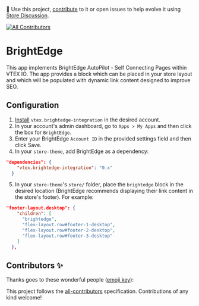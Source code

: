 📢 Use this project, [contribute](https://github.com/vtex-apps/brightedge-integration) to it or open issues to help evolve it using [Store Discussion](https://github.com/vtex-apps/store-discussion).

<!-- ALL-CONTRIBUTORS-BADGE:START - Do not remove or modify this section -->

[![All Contributors](https://img.shields.io/badge/all_contributors-0-orange.svg?style=flat-square)](#contributors-)

<!-- ALL-CONTRIBUTORS-BADGE:END -->

# BrightEdge

This app implements BrightEdge AutoPilot - Self Connecting Pages within VTEX IO. The app provides a block which can be placed in your store layout and which will be populated with dynamic link content designed to improve SEO.

## Configuration

1. [Install](https://vtex.io/docs/recipes/store/installing-an-app) `vtex.brightedge-integration` in the desired account.
2. In your account's admin dashboard, go to `Apps > My Apps` and then click the box for `BrightEdge`.
3. Enter your BrightEdge `Account ID` in the provided settings field and then click Save.
4. In your `store-theme`, add BrightEdge as a dependency:

```json
"dependencies": {
    "vtex.brightedge-integration": "0.x"
  }
```

5. In your `store-theme`'s `store/` folder, place the `brightedge` block in the desired location (BrightEdge recommends displaying their link content in the store's footer). For example:

```json
"footer-layout.desktop": {
    "children": [
      "brightedge",
      "flex-layout.row#footer-1-desktop",
      "flex-layout.row#footer-2-desktop",
      "flex-layout.row#footer-3-desktop"
    ]
  },
```

## Contributors ✨

Thanks goes to these wonderful people ([emoji key](https://allcontributors.org/docs/en/emoji-key)):

<!-- ALL-CONTRIBUTORS-LIST:START - Do not remove or modify this section -->
<!-- prettier-ignore-start -->
<!-- markdownlint-disable -->
<!-- markdownlint-enable -->
<!-- prettier-ignore-end -->

<!-- ALL-CONTRIBUTORS-LIST:END -->

This project follows the [all-contributors](https://github.com/all-contributors/all-contributors) specification. Contributions of any kind welcome!
